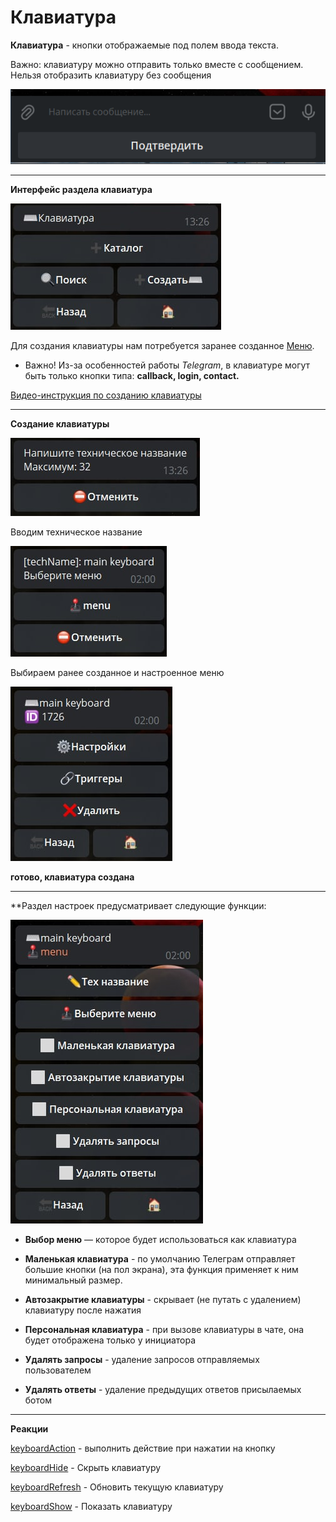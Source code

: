 # Клавиатура
**Клавиатура** - кнопки отображаемые под полем ввода текста. 

Важно: клавиатуру можно отправить только вместе с сообщением. Нельзя отобразить клавиатуру без сообщения


![](./1.png)

---

**Интерфейс раздела клавиатура**

![](./2.jpg)

Для создания клавиатуры нам потребуется заранее созданное [Меню](/docs/admin/menu).
* Важно! Из-за особенностей работы _Telegram_, в клавиатуре могут быть только кнопки типа: **callback, login, contact.**

[Видео-инструкция по созданию клавиатуры](https://t.me/QNextCases/130)

---

**Создание клавиатуры**

![](./3.jpg)

Вводим техническое название

![](./4.jpg)

Выбираем ранее созданное и настроенное меню

![](./5.jpg)

**готово, клавиатура создана**

---

**Раздел настроек предусматривает следующие функции:

![](./6.jpg)

* **Выбор меню** — которое будет использоваться как клавиатура

* **Маленькая клавиатура** - по умолчанию Телеграм отправляет большие кнопки (на пол экрана), эта функция применяет к ним минимальный размер.

* **Автозакрытие клавиатуры** - скрывает (не путать с удалением) клавиатуру после нажатия

* **Персональная клавиатура** - при вызове клавиатуры в чате, она будет отображена только у инициатора

* **Удалять запросы** -  удаление запросов отправляемых пользователем

* **Удалять ответы** - удаление предыдущих ответов присылаемых ботом

---

**Реакции**

[keyboardAction](/docs/admin/keyboard/keyboardaction) - выполнить действие при нажатии на кнопку
 
[keyboardHide](/docs/admin/keyboard/keyboardhide) - Скрыть клавиатуру
 
[keyboardRefresh](/docs/admin/keyboard/keyboardrefresh) - Обновить текущую клавиатуру
 
[keyboardShow](/docs/admin/keyboard/keyboardshow) - Показать клавиатуру
 



